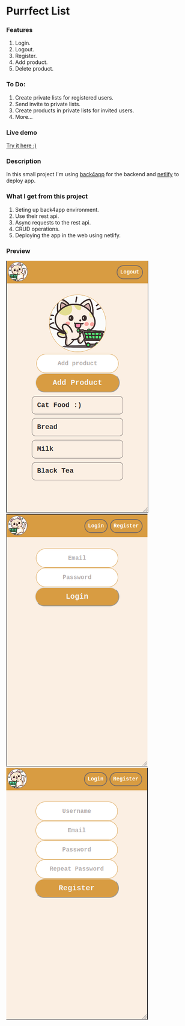 # Purrfect List

### Features

1. Login.
2. Logout.
3. Register.
4. Add product.
5. Delete product.

### To Do:

1. Create private lists for registered users.
2. Send invite to private lists.
3. Create products in private lists for invited users.
4. More&hellip;

### Live demo

[Try it here :)](https://purrfectlist.netlify.app/)

### Description

In this small project I'm using [back4app](https://www.back4app.com/) for the backend and [netlify](https://www.netlify.com/) to deploy app.

### What I get from this project

1. Seting up back4app environment.
2. Use their rest api.
3. Async requests to the rest api.
4. CRUD operations.
5. Deploying the app in the web using netlify.

### Preview

![1681917637504](public/gitImg/preview.png) ![1681917637504](public/gitImg/loginPreview.png)
![1681917637504](public/gitImg/registerPreview.png)
